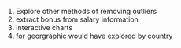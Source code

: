 1) Explore other methods of removing outliers
2) extract bonus from salary information
3) interactive charts
4) for georgraphic would have explored by country